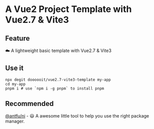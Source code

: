 # A Vue2 Project Template with Vue2.7 & Vite3

## Feature

☁️ A lightweight basic template with Vue2.7 & Vite3

## Use it

```shell
npx degit doooooit/vue2.7-vite3-template my-app
cd my-app
pnpm i # use `npm i -g pnpm` to install pnpm
```

## Recommended

[@antfu/ni](https://github.com/antfu/ni) - 😃 A awesome little tool to help you use the right package manager.
